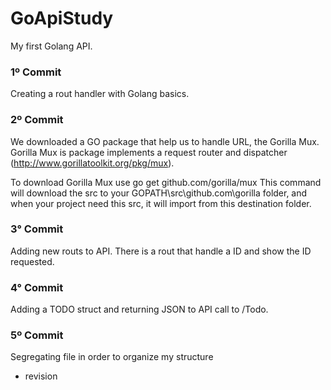 # GoApiStudy
My first Golang API.

### 1º Commit 
Creating a rout handler with Golang basics.

### 2º Commit
We downloaded a GO package that help us to handle URL, the Gorilla Mux. 
Gorilla Mux is package implements a request router and dispatcher (http://www.gorillatoolkit.org/pkg/mux).

To download Gorilla Mux  use go get github.com/gorilla/mux
This command will download the src to your GOPATH\src\github.com\gorilla folder, and when your project need this src, it will import from this destination folder. 

### 3° Commit
Adding new routs to API. 
There is a rout that handle a ID and show the ID requested.

### 4° Commit
Adding a TODO struct and returning JSON to API call to /Todo.

### 5º Commit
Segregating file in order to organize my structure
 - revision
